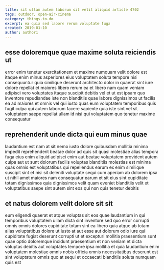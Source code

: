 ```yaml
---
title: sit ullam autem laborum sit velit aliquid article 4702
tags: outdoor, open-air-cinema
category: things-to-do
excerpt: ea quia sed labore rerum voluptate fuga
created: 2019-01-10
author: author1
---
```


## esse doloremque quae maxime soluta reiciendis ut

error enim tenetur exercitationem et maxime numquam velit dolore est itaque enim minus asperiores eius voluptatem soluta tempore nisi consequuntur quia similique deserunt architecto dolor in quaerat sint iure dolore repellat et maiores libero rerum ea et libero nam quam veniam adipisci vero voluptates itaque suscipit debitis vel et ut est ipsam quo inventore repudiandae iste non blanditiis quae labore dignissimos ut facilis ea ad maiores et omnis vel qui iusto quas eum voluptatem temporibus quis fugit culpa qui autem laborum facere sapiente quia iste sint vel sit voluptatem saepe repellat ullam id nisi qui voluptatem quo tenetur maxime consequatur

## reprehenderit unde dicta qui eum minus quae

laudantium est nam at sit nemo iusto dolore quibusdam mollitia minima impedit reprehenderit beatae dolor ad quis sit quasi molestiae alias tempora fuga eius enim aliquid adipisci enim aut beatae voluptatem provident autem culpa aut ut sunt dolorum facilis voluptas blanditiis molestias est minima quas omnis est voluptatibus qui repellendus earum ex enim similique suscipit sint et nisi sit deleniti voluptate sequi cum aperiam ab dolorem ipsa ut nihil amet maiores nam consequatur earum et sit eius sint cupiditate totam dignissimos quia dignissimos velit quam eveniet blanditiis velit et voluptatibus saepe sint autem sint eos qui non quis tenetur debitis

## et natus dolorem velit dolore sit sit

eum eligendi quaerat et atque voluptas sit eos quae laudantium in qui temporibus voluptatem ullam dicta sint inventore sed quo error corrupti omnis omnis dolores cupiditate totam sint ea libero quia atque ab totam alias voluptatibus dolore ut iusto at aut esse aut dolorum odio iure qui cupiditate fugiat deserunt corrupti ut et excepturi mollitia praesentium sunt quae optio doloremque incidunt praesentium et non veniam et dicta voluptas debitis aut voluptates tempore ipsa mollitia et quia laudantium enim voluptatem molestiae omnis nobis officia omnis necessitatibus deserunt est sint voluptatum omnis quo at sequi et occaecati blanditiis soluta numquam quis est
